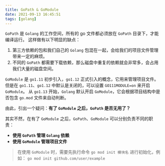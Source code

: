 ```yaml
---
title: GoPath & GoModule
date: 2021-09-13 16:45:51
tags: [golang]
---
```


`GoPath` 是 `Golang` 的工作空间，所有的 go 文件都必须放在 `GoPath` 目录下，才能编译运行。
这样做有以下明显的缺点：

1.  第三方依赖的包和我们自己的 `Golang` 包混在一起，会给我们的项目文件管理带来一定的麻烦。
2.  不同的 `GoPath` 都需要下载依赖，那么磁盘中重复的依赖就会非常多，会占用我们大量的磁盘空间。

`GoModule` 是 `go1.11` 初步引入，`go1.12` 正式引入的概念，它用来管理项目文件。
但是在 `go1.11`、`go1.12` 中默认是关闭的，可以设置 `GO111MODULE=on` 来开启 `GoModule`。
从 `go1.13` 开始，`Golang` 默认开启 `GoModule`，它会根据项目结构中是否包含 `go.mod` 文件来自动判断。

由此，引出一个疑问：**有了 `GoModule` 之后，`GoPath` 是否无用了？**

其实不然，在有了 `GoModule` 之后，`GoPath`、`GoModule` 可以分别负责不同的职责：

* **使用 `GoPath` 管理 `Golang` 依赖**
* **使用 `GoModule` 管理项目文件**

> 在使用 `GoModule` 时，需要先执行命令 `go mod init 模块名` 进行初始化，例如：
> `go mod init github.com/user/example`
